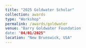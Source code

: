 ```yaml
---
title: "2025 Goldwater Scholar"
collection: awards
type: "Workshop"
permalink: /awards/goldwater
venue: "Barry Goldwater Foundation
date: "04/01/2025"
location: "New Brunswick, USA"
---
```

